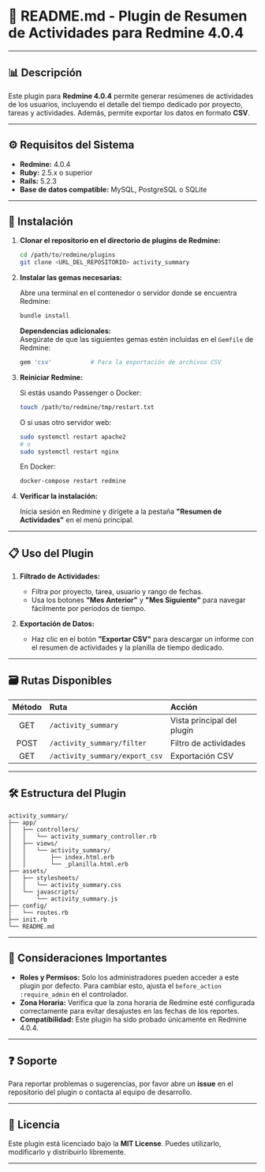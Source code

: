 
# 📄 README.md - Plugin de Resumen de Actividades para Redmine 4.0.4

---

## 📊 **Descripción**

Este plugin para **Redmine 4.0.4** permite generar resúmenes de actividades de los usuarios, incluyendo el detalle del tiempo dedicado por proyecto, tareas y actividades. Además, permite exportar los datos en formato **CSV**.

---

## ⚙️ **Requisitos del Sistema**

- **Redmine:** 4.0.4
- **Ruby:** 2.5.x o superior
- **Rails:** 5.2.3
- **Base de datos compatible:** MySQL, PostgreSQL o SQLite

---

## 🚀 **Instalación**

1. **Clonar el repositorio en el directorio de plugins de Redmine:**

   ```bash
   cd /path/to/redmine/plugins
   git clone <URL_DEL_REPOSITORIO> activity_summary
   ```

2. **Instalar las gemas necesarias:**

   Abre una terminal en el contenedor o servidor donde se encuentra Redmine:

   ```bash
   bundle install
   ```

   **Dependencias adicionales:**  
   Asegúrate de que las siguientes gemas estén incluidas en el `Gemfile` de Redmine:

   ```ruby
   gem 'csv'           # Para la exportación de archivos CSV
   ```

3. **Reiniciar Redmine:**

   Si estás usando Passenger o Docker:

   ```bash
   touch /path/to/redmine/tmp/restart.txt
   ```

   O si usas otro servidor web:

   ```bash
   sudo systemctl restart apache2
   # o
   sudo systemctl restart nginx
   ```

   En Docker:

   ```bash
   docker-compose restart redmine
   ```

4. **Verificar la instalación:**

   Inicia sesión en Redmine y dirígete a la pestaña **"Resumen de Actividades"** en el menú principal.

---

## 📋 **Uso del Plugin**

1. **Filtrado de Actividades:**
   - Filtra por proyecto, tarea, usuario y rango de fechas.
   - Usa los botones **"Mes Anterior"** y **"Mes Siguiente"** para navegar fácilmente por períodos de tiempo.

2. **Exportación de Datos:**
   - Haz clic en el botón **"Exportar CSV"** para descargar un informe con el resumen de actividades y la planilla de tiempo dedicado.

---

## 🗃️ **Rutas Disponibles**

| Método | Ruta                                | Acción                      |
|:------:|:------------------------------------|:----------------------------|
| GET    | `/activity_summary`                 | Vista principal del plugin |
| POST   | `/activity_summary/filter`          | Filtro de actividades      |
| GET    | `/activity_summary/export_csv`      | Exportación CSV            |

---

## 🛠️ **Estructura del Plugin**

```
activity_summary/
├── app/
│   ├── controllers/
│   │   └── activity_summary_controller.rb
│   ├── views/
│   │   └── activity_summary/
│   │       ├── index.html.erb
│   │       └── _planilla.html.erb
├── assets/
│   ├── stylesheets/
│   │   └── activity_summary.css
│   └── javascripts/
│       └── activity_summary.js
├── config/
│   └── routes.rb
├── init.rb
└── README.md
```

---

## 📝 **Consideraciones Importantes**

- **Roles y Permisos:** Solo los administradores pueden acceder a este plugin por defecto. Para cambiar esto, ajusta el `before_action :require_admin` en el controlador.
- **Zona Horaria:** Verifica que la zona horaria de Redmine esté configurada correctamente para evitar desajustes en las fechas de los reportes.
- **Compatibilidad:** Este plugin ha sido probado únicamente en Redmine 4.0.4.

---

## ❓ **Soporte**

Para reportar problemas o sugerencias, por favor abre un **issue** en el repositorio del plugin o contacta al equipo de desarrollo.

---

## 📜 **Licencia**

Este plugin está licenciado bajo la **MIT License**. Puedes utilizarlo, modificarlo y distribuirlo libremente.

---
